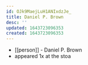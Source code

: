 ```yaml
---
id: OJk9MaejLuH1ANIxdzJe_
title: Daniel P. Brown
desc: ''
updated: 1643723096353
created: 1643723096353
---
```



- [[person]] - Daniel P. Brown
- appeared 1x at the stoa
